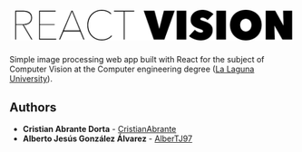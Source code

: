 <h1 align="center">
  <br>
  <img src="images/logo.png" alt="Markdownify" width="500">
</h1>

Simple image processing web app built with React for the subject of Computer Vision at the Computer engineering degree ([La Laguna University](https://www.ull.es)).

## Authors

* **Cristian Abrante Dorta** - [CristianAbrante](https://github.com/CristianAbrante)
* **Alberto Jesús González Álvarez** - [AlberTJ97](https://github.com/AlberTJ97)
